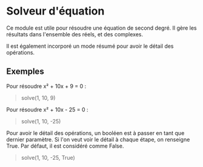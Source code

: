 # Solveur d'équation

Ce module est utile pour résoudre une équation de second degré.
Il gère les résultats dans l'ensemble des réels, et des complexes.

Il est également incorporé un mode résumé pour avoir le détail des opérations.

## Exemples

Pour résoudre x² + 10x + 9 = 0 :

> solve(1, 10, 9)

Pour résoudre x² + 10x - 25 = 0 :

> solve(1, 10, -25)

Pour avoir le détail des opérations, un booléen est à passer en tant que dernier paramètre.
Si l'on veut voir le détail à chaque étape, on renseigne True. Par défaut, il est considéré comme False.

> solve(1, 10, -25, True)
